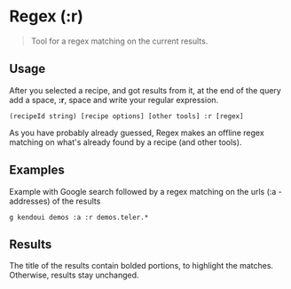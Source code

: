 # Regex (:r)

> Tool for a regex matching on the current results.

## Usage

After you selected a recipe, and got results from it, at the end of the query add a space, **:r**, space and write your regular expression.

```
(recipeId string) [recipe options] [other tools] :r [regex]
```

As you have probably already guessed, Regex makes an offline regex matching on what's already found by a recipe (and other tools).


## Examples

Example with Google search followed by a regex matching on the urls (:a - addresses) of the results

```
g kendoui demos :a :r demos.teler.*
```

## Results

The title of the results contain bolded portions, to highlight the matches. Otherwise, results stay unchanged.